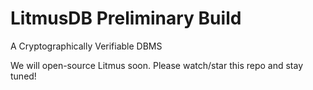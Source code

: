 # LitmusDB Preliminary Build
A Cryptographically Verifiable DBMS

We will open-source Litmus soon. Please watch/star this repo and stay tuned!
